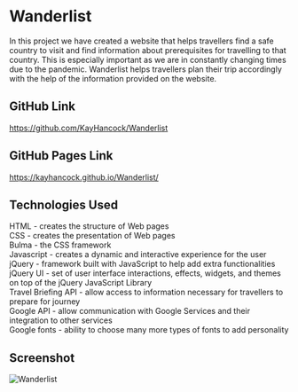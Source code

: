 # Wanderlist
In this project we have created a website that helps travellers find a safe country to visit and find information about prerequisites for travelling to that country. This is especially important as we are in constantly changing times due to the pandemic. Wanderlist helps travellers plan their trip accordingly with the help of the information provided on the website.
## GitHub Link
https://github.com/KayHancock/Wanderlist
## GitHub Pages Link
https://kayhancock.github.io/Wanderlist/
## Technologies Used
HTML - creates the structure of Web pages <br />
CSS - creates the presentation of Web pages <br />
Bulma - the CSS framework <br />
Javascript - creates a dynamic and interactive experience for the user <br />
jQuery - framework built with JavaScript to help add extra functionalities <br />
jQuery UI - set of user interface interactions, effects, widgets, and themes on top of the jQuery JavaScript Library <br />
Travel Briefing API - allow access to information necessary for travellers to prepare for journey <br />
Google API - allow communication with Google Services and their integration to other services <br />
Google fonts - ability to choose many more types of fonts to add personality
## Screenshot
![Wanderlist](https://user-images.githubusercontent.com/104175474/180324309-52b41ab5-eab7-485a-83d5-8109a7927f23.png)

